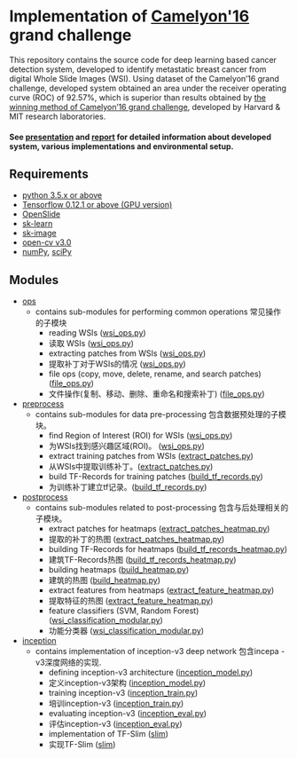 # Implementation of [Camelyon'16](https://camelyon16.grand-challenge.org/) grand challenge

This repository contains the source code for deep learning based cancer detection system, developed to identify metastatic breast cancer from digital Whole Slide Images (WSI). Using dataset of the Camelyon’16 grand challenge, developed system obtained an area under the receiver operating curve (ROC) of 92.57%, which is superior than results obtained by [the winning method of Camelyon’16 grand challenge](https://camelyon16.grand-challenge.org/results/), developed by Harvard & MIT research laboratories.

#### See [presentation](presentation.pdf) and [report](report.pdf) for detailed information about developed system, various implementations and environmental setup.

## Requirements
  - [python 3.5.x or above](https://www.python.org/downloads/)
  - [Tensorflow 0.12.1 or above (GPU version)](https://github.com/tensorflow/tensorflow)
  - [OpenSlide](http://openslide.org/download/)
  - [sk-learn](http://scikit-learn.org/stable/)
  - [sk-image](http://scikit-image.org/docs/dev/api/skimage.html)
  - [open-cv v3.0](http://docs.opencv.org/3.1.0/d5/de5/tutorial_py_setup_in_windows.html)
  - [numPy](https://github.com/numpy/numpy), [sciPy](https://github.com/scipy/scipy)

## Modules
  - [ops](camelyon16/ops)
    - contains sub-modules for performing common operations 常见操作的子模块 
      - reading WSIs ([wsi_ops.py](camelyon16/ops/wsi_ops.py))
      - 读取 WSIs ([wsi_ops.py](camelyon16/ops/wsi_ops.py))
      - extracting patches from WSIs ([wsi_ops.py](camelyon16/ops/wsi_ops.py))
      - 提取补丁对于WSIs的情况 ([wsi_ops.py](camelyon16/ops/wsi_ops.py))
      - file ops (copy, move, delete, rename, and search patches) ([file_ops.py](camelyon16/ops/file_ops.py))
      - 文件操作(复制、移动、删除、重命名和搜索补丁) ([file_ops.py](camelyon16/ops/file_ops.py))
  - [preprocess](camelyon16/preprocess)
    - contains sub-modules for data pre-processing 包含数据预处理的子模块。
      - find Region of Interest (ROI) for WSIs ([wsi_ops.py](camelyon16/ops/wsi_ops.py))
      - 为WSIs找到感兴趣区域(ROI)。 ([wsi_ops.py](camelyon16/ops/wsi_ops.py))
      - extract training patches from WSIs ([extract_patches.py](camelyon16/preprocess/extract_patches.py))
      - 从WSIs中提取训练补丁。([extract_patches.py](camelyon16/preprocess/extract_patches.py))
      - build TF-Records for training patches ([build_tf_records.py](camelyon16/preprocess/build_tf_records.py))
      - 为训练补丁建立tf记录。([build_tf_records.py](camelyon16/preprocess/build_tf_records.py))
  - [postprocess](camelyon16/postprocess)
    - contains sub-modules related to post-processing 包含与后处理相关的子模块。
      - extract patches for heatmaps ([extract_patches_heatmap.py](camelyon16/postprocess/extract_patches_heatmap.py))
      - 提取的补丁的热图 ([extract_patches_heatmap.py](camelyon16/postprocess/extract_patches_heatmap.py))
      - building TF-Records for heatmaps ([build_tf_records_heatmap.py](camelyon16/postprocess/build_tf_records_heatmap.py))
      - 建筑TF-Records热图 ([build_tf_records_heatmap.py](camelyon16/postprocess/build_tf_records_heatmap.py))
      - building heatmaps ([build_heatmap.py](camelyon16/postprocess/build_heatmap.py))
      - 建筑的热图 ([build_heatmap.py](camelyon16/postprocess/build_heatmap.py))
      - extract features from heatmaps ([extract_feature_heatmap.py](camelyon16/postprocess/extract_feature_heatmap.py))
      - 提取特征的热图 ([extract_feature_heatmap.py](camelyon16/postprocess/extract_feature_heatmap.py))
      - feature classifiers (SVM, Random Forest) ([wsi_classification_modular.py](camelyon16/postproce/wsi_classification_modular.py))
      - 功能分类器 ([wsi_classification_modular.py](camelyon16/postproce/wsi_classification_modular.py))
  - [inception](camelyon16/inception)
    - contains implementation of inception-v3 deep network 包含incepa -v3深度网络的实现.
      - defining inception-v3 architecture ([inception_model.py](camelyon16/inception/slim/inception_model.py))
      - 定义inception-v3架构 ([inception_model.py](camelyon16/inception/slim/inception_model.py))
      - training inception-v3 ([inception_train.py](camelyon16/inception/inception_train.py))
      - 培训inception-v3 ([inception_train.py](camelyon16/inception/inception_train.py))
      - evaluating inception-v3 ([inception_eval.py](camelyon16/inception/inception_eval.py))
      - 评估inception-v3 ([inception_eval.py](camelyon16/inception/inception_eval.py))
      - implementation of TF-Slim ([slim](camelyon16/inception/slim))
      - 实现TF-Slim ([slim](camelyon16/inception/slim))
